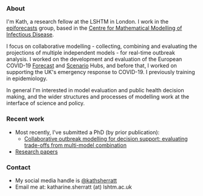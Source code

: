 ### About

I'm Kath, a research fellow at the LSHTM in London. I work in the [epiforecasts](https://epiforecasts.io/) group, based in the [Centre for Mathematical Modelling of Infectious Disease](https://www.lshtm.ac.uk/research/centres/centre-mathematical-modelling-infectious-diseases). 

I focus on collaborative modelling - collecting, combining and evaluating the projections of multiple independent models - for real-time outbreak analysis. I worked on the development and evaluation of the European COVID-19 [Forecast](https://covid19forecasthub.eu/) and [Scenario](https://covid19scenariohub.eu/) Hubs, and before that, I worked on supporting the UK's emergency response to COVID-19. I previously training in epidemiology. 

In general I'm interested in model evaluation and public health decision making, and the wider structures and processes of modelling work at the interface of science and policy.

### Recent work

- Most recently, I've submitted a PhD (by prior publication): 
  - [Collaborative outbreak modelling for decision support: evaluating trade-offs from multi-model combination](docs/2024_EPH_PhD_Sherratt_K.pdf)
- [Research papers](https://scholar.google.com/citations?user=sX3wiBAAAAAJ&hl=en)

### Contact

- My social media handle is [@kathsherratt](https://twitter.com/kathsherratt)
- Email me at: katharine.sherratt (at) lshtm.ac.uk
